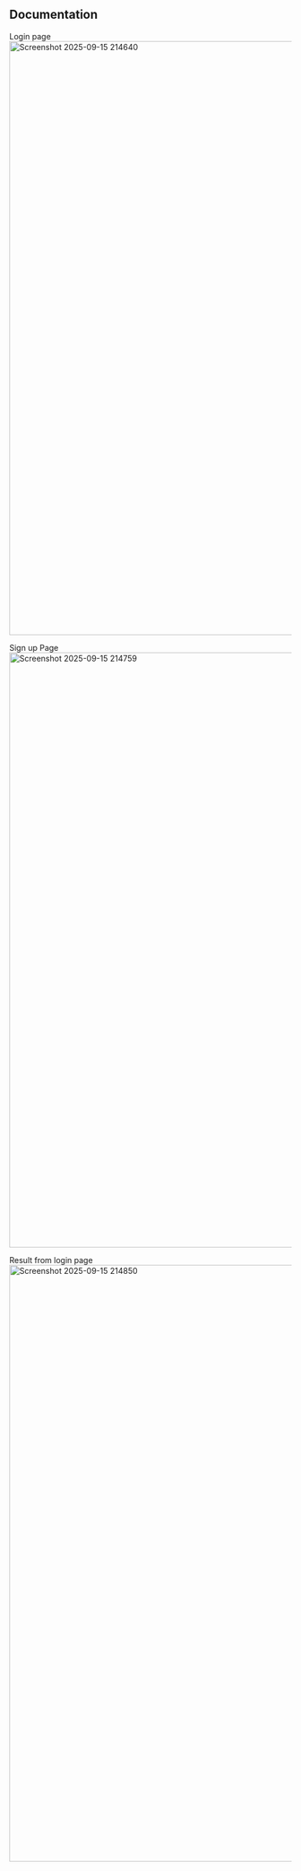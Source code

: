 ## Documentation ##

Login page
<img width="1139" height="1060" alt="Screenshot 2025-09-15 214640" src="https://github.com/user-attachments/assets/30e58927-0ca0-4a23-a119-ae0149a1c06c" />

Sign up Page
<img width="1139" height="1062" alt="Screenshot 2025-09-15 214759" src="https://github.com/user-attachments/assets/c57683b4-e611-468e-8aa0-c207b3bc8eb0" />

Result from login page
<img width="1144" height="1065" alt="Screenshot 2025-09-15 214850" src="https://github.com/user-attachments/assets/b1cf1dab-eca4-4bb3-a078-7aa7a3e338f6" />
